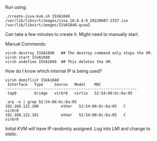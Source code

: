 Run using:

```
./create-isva-kvm.sh ISVA1040 /var/lib/libvirt/images/isva_10.0.4.0_20220607-2337.iso /var/lib/libvirt/images/ISVA1040.qcow2
```

Can take a few minutes to create it.  Might need to manually start.

Manual Commands:

```
virsh destroy ISVA1040   ## The destroy command only stops the VM.
virsh start ISVA1040
virsh undefine ISVA1040  ## This deletes the VM.
```

How do I know which internal IP is being used?

```
virsh domiflist ISVA1040
 Interface   Type     Source   Model    MAC
-----------------------------------------------------------
 tap0        bridge   virbr0   virtio   52:54:00:6c:6a:05

 arp -e | grep 52:54:00:6c:6a:05
192.168.122.200          ether   52:54:00:6c:6a:05   C                     virbr0
192.168.122.201          ether   52:54:00:6c:6a:05   C                     virbr0
```

Initial KVM will have IP randomly assigned.  Log into LMI and change to static.
